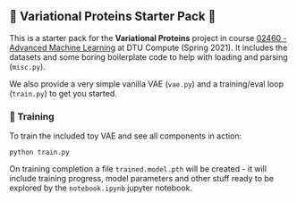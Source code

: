 ## :microscope: Variational Proteins Starter Pack :school_satchel:

This is a starter pack for the **Variational Proteins** project in course [02460 - Advanced Machine Learning](https://kurser.dtu.dk/course/02460) at DTU Compute (Spring 2021). It includes the datasets and some boring boilerplate code to help with loading and parsing (`misc.py`). 

We also provide a very simple vanilla VAE (`vae.py`) and a training/eval loop (`train.py`) to get you started. 

### :train: Training 
To train the included toy VAE and see all components in action:
```
python train.py
```
On training completion a file `trained.model.pth` will be created - it will include training progress,
model parameters and other stuff ready to be explored by the `notebook.ipynb` jupyter notebook.